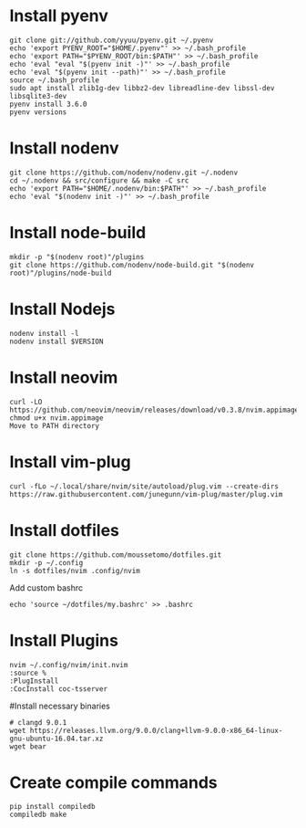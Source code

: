 # Install pyenv
```
git clone git://github.com/yyuu/pyenv.git ~/.pyenv
echo 'export PYENV_ROOT="$HOME/.pyenv"' >> ~/.bash_profile
echo 'export PATH="$PYENV_ROOT/bin:$PATH"' >> ~/.bash_profile
echo 'eval "eval "$(pyenv init -)"' >> ~/.bash_profile
echo 'eval "$(pyenv init --path)"' >> ~/.bash_profile
source ~/.bash_profile
sudo apt install zlib1g-dev libbz2-dev libreadline-dev libssl-dev libsqlite3-dev
pyenv install 3.6.0
pyenv versions
```

# Install nodenv
```
git clone https://github.com/nodenv/nodenv.git ~/.nodenv
cd ~/.nodenv && src/configure && make -C src
echo 'export PATH="$HOME/.nodenv/bin:$PATH"' >> ~/.bash_profile
echo 'eval "$(nodenv init -)"' >> ~/.bash_profile

```

# Install node-build
```
mkdir -p "$(nodenv root)"/plugins
git clone https://github.com/nodenv/node-build.git "$(nodenv root)"/plugins/node-build
```
# Install Nodejs
```
nodenv install -l
nodenv install $VERSION
```

# Install neovim
```
curl -LO https://github.com/neovim/neovim/releases/download/v0.3.8/nvim.appimage
chmod u+x nvim.appimage
Move to PATH directory
```

# Install vim-plug
```
curl -fLo ~/.local/share/nvim/site/autoload/plug.vim --create-dirs https://raw.githubusercontent.com/junegunn/vim-plug/master/plug.vim
```

# Install dotfiles

```
git clone https://github.com/moussetomo/dotfiles.git
mkdir -p ~/.config
ln -s dotfiles/nvim .config/nvim
```

Add custom bashrc
```
echo 'source ~/dotfiles/my.bashrc' >> .bashrc
```

# Install Plugins
```
nvim ~/.config/nvim/init.nvim
:source %
:PlugInstall
:CocInstall coc-tsserver
```

#Install necessary binaries
```
# clangd 9.0.1
wget https://releases.llvm.org/9.0.0/clang+llvm-9.0.0-x86_64-linux-gnu-ubuntu-16.04.tar.xz
wget bear
```

# Create compile commands
```
pip install compiledb
compiledb make
```
